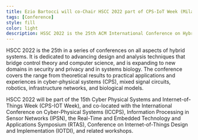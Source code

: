 ```yaml
---
title: Ezio Bartocci will co-Chair HSCC 2022 part of CPS-IoT Week (Milan, May 3-6, 2022)
tags: [Conference] 
style: fill
color: light
description: HSSC 2022 is the 25th ACM International Conference on Hybrid Systems - Computation and Control     
---
```




HSCC 2022 is the 25th in a series of conferences on all aspects of hybrid systems. It is dedicated to advancing design and analysis techniques that bridge control theory and computer science, and is expanding to new domains in security and privacy and in systems biology. The conference covers the range from theoretical results to practical applications and experiences in cyber-physical systems (CPS), mixed signal circuits, robotics, infrastructure networks, and biological models.

HSCC 2022 will be part of the 15th Cyber Physical Systems and Internet-of-Things Week (CPS-IOT Week), and co-located with the International Conference on Cyber-Physical Systems (ICCPS), Information Processing in Sensor Networks (IPSN), the Real-Time and Embedded Technology and Applications Symposium (RTAS), Conference on Internet-of-Things Design and Implementation (IOTDI), and related workshops.


 


